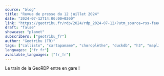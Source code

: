 ```yaml
---
source: "blog"
title: "Revue de presse du 12 juillet 2024"
date: "2024-07-12T14:00:00+0200"
link: "https://geotribu.fr/rdp/2024/rdp_2024-07-12/?utm_source=rss-feed&utm_medium=RSS&utm_campaign=feed-syndication"
draft: "false"
showcase: "planet"
subscribers: ["geotribu_fr"]
author: "Geotribu (FR)"
tags: ["callisto", "cartapaname", "choroplèthe", "duckdb", "h3", "maplibre", "mapshaper", "mergin", "observable", "openstreetmap", "postgis", "postgresql", "qfield", "qgis", "archéologie", "bière", "bruit", "cartographie", "couleur", "gource", "infrastructure", "podcast", "recherche", "revue de presse", "science", "élections", "énergie"]
languages: ["fr_fr"]
available_languages: ["fr_fr"]
---
```


Le train de la GeoRDP entre en gare !
